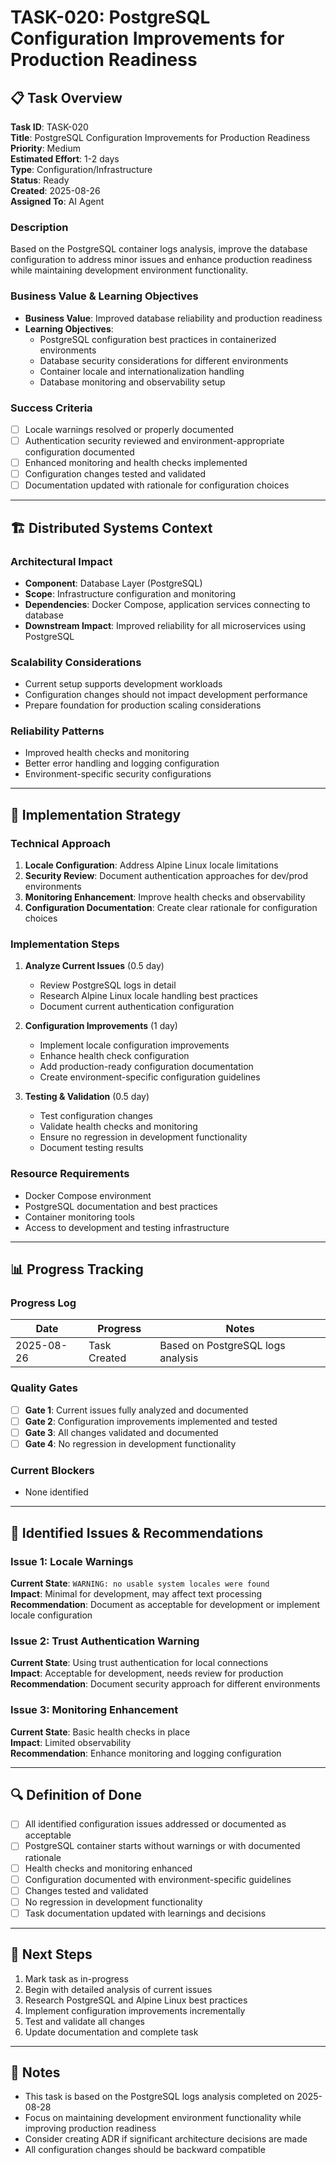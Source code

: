 # TASK-020: PostgreSQL Configuration Improvements for Production Readiness

## 📋 Task Overview

**Task ID**: TASK-020  
**Title**: PostgreSQL Configuration Improvements for Production Readiness  
**Priority**: Medium  
**Estimated Effort**: 1-2 days  
**Type**: Configuration/Infrastructure  
**Status**: Ready  
**Created**: 2025-08-26  
**Assigned To**: AI Agent  

### Description
Based on the PostgreSQL container logs analysis, improve the database configuration to address minor issues and enhance production readiness while maintaining development environment functionality.

### Business Value & Learning Objectives
- **Business Value**: Improved database reliability and production readiness
- **Learning Objectives**: 
  - PostgreSQL configuration best practices in containerized environments
  - Database security considerations for different environments
  - Container locale and internationalization handling
  - Database monitoring and observability setup

### Success Criteria
- [ ] Locale warnings resolved or properly documented
- [ ] Authentication security reviewed and environment-appropriate configuration documented
- [ ] Enhanced monitoring and health checks implemented
- [ ] Configuration changes tested and validated
- [ ] Documentation updated with rationale for configuration choices

---

## 🏗️ Distributed Systems Context

### Architectural Impact
- **Component**: Database Layer (PostgreSQL)
- **Scope**: Infrastructure configuration and monitoring
- **Dependencies**: Docker Compose, application services connecting to database
- **Downstream Impact**: Improved reliability for all microservices using PostgreSQL

### Scalability Considerations
- Current setup supports development workloads
- Configuration changes should not impact development performance
- Prepare foundation for production scaling considerations

### Reliability Patterns
- Improved health checks and monitoring
- Better error handling and logging configuration
- Environment-specific security configurations

---

## 🚀 Implementation Strategy

### Technical Approach
1. **Locale Configuration**: Address Alpine Linux locale limitations
2. **Security Review**: Document authentication approaches for dev/prod environments
3. **Monitoring Enhancement**: Improve health checks and observability
4. **Configuration Documentation**: Create clear rationale for configuration choices

### Implementation Steps
1. **Analyze Current Issues** (0.5 day)
   - Review PostgreSQL logs in detail
   - Research Alpine Linux locale handling best practices
   - Document current authentication configuration

2. **Configuration Improvements** (1 day)
   - Implement locale configuration improvements
   - Enhance health check configuration
   - Add production-ready configuration documentation
   - Create environment-specific configuration guidelines

3. **Testing & Validation** (0.5 day)
   - Test configuration changes
   - Validate health checks and monitoring
   - Ensure no regression in development functionality
   - Document testing results

### Resource Requirements
- Docker Compose environment
- PostgreSQL documentation and best practices
- Container monitoring tools
- Access to development and testing infrastructure

---

## 📊 Progress Tracking

### Progress Log
| Date | Progress | Notes |
|------|----------|-------|
| 2025-08-26 | Task Created | Based on PostgreSQL logs analysis |

### Quality Gates
- [ ] **Gate 1**: Current issues fully analyzed and documented
- [ ] **Gate 2**: Configuration improvements implemented and tested
- [ ] **Gate 3**: All changes validated and documented
- [ ] **Gate 4**: No regression in development functionality

### Current Blockers
- None identified

---

## 🎯 Identified Issues & Recommendations

### Issue 1: Locale Warnings
**Current State**: `WARNING: no usable system locales were found`  
**Impact**: Minimal for development, may affect text processing  
**Recommendation**: Document as acceptable for development or implement locale configuration  

### Issue 2: Trust Authentication Warning  
**Current State**: Using trust authentication for local connections  
**Impact**: Acceptable for development, needs review for production  
**Recommendation**: Document security approach for different environments  

### Issue 3: Monitoring Enhancement
**Current State**: Basic health checks in place  
**Impact**: Limited observability  
**Recommendation**: Enhance monitoring and logging configuration  

---

## 🔍 Definition of Done
- [ ] All identified configuration issues addressed or documented as acceptable
- [ ] PostgreSQL container starts without warnings or with documented rationale
- [ ] Health checks and monitoring enhanced
- [ ] Configuration documented with environment-specific guidelines
- [ ] Changes tested and validated
- [ ] No regression in development functionality
- [ ] Task documentation updated with learnings and decisions

---

## 🚀 Next Steps
1. Mark task as in-progress
2. Begin with detailed analysis of current issues
3. Research PostgreSQL and Alpine Linux best practices
4. Implement configuration improvements incrementally
5. Test and validate all changes
6. Update documentation and complete task

---

## 📝 Notes
- This task is based on the PostgreSQL logs analysis completed on 2025-08-28
- Focus on maintaining development environment functionality while improving production readiness
- Consider creating ADR if significant architecture decisions are made
- All configuration changes should be backward compatible

